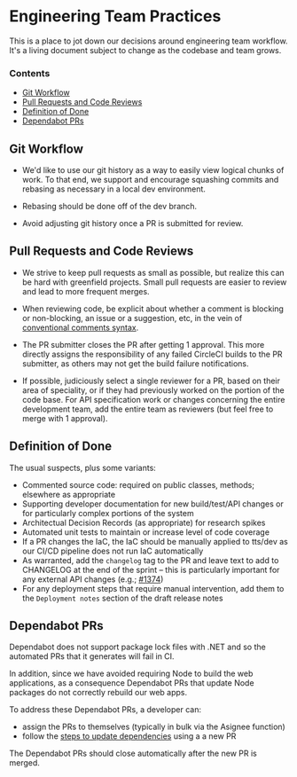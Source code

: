 # Engineering Team Practices

This is a place to jot down our decisions around engineering team workflow. It's a living document subject to change as the codebase and team grows.

### Contents
- [Git Workflow](#git-workflow)
- [Pull Requests and Code Reviews](#pull-requests-and-code-reviews)
- [Definition of Done](#definition-of-done)
- [Dependabot PRs](#dependabot-prs)

## Git Workflow

- We'd like to use our git history as a way to easily view logical chunks of work. To that end, we support and encourage squashing commits and rebasing as necessary in a local dev environment.

- Rebasing should be done off of the dev branch.

- Avoid adjusting git history once a PR is submitted for review.

## Pull Requests and Code Reviews

- We strive to keep pull requests as small as possible, but realize this can be hard with greenfield projects. Small pull requests are easier to review and lead to more frequent merges.

- When reviewing code, be explicit about whether a comment is blocking or non-blocking, an issue or a suggestion, etc, in the vein of [conventional comments syntax](https://conventionalcomments.org/).

- The PR submitter closes the PR after getting 1 approval. This more directly assigns the responsibility of any failed CircleCI builds to the PR submitter, as others may not get the build failure notifications.

- If possible, judiciously select a single reviewer for a PR, based on their area of speciality, or if they had previously worked on the portion of the code base. For API specification work or changes concerning the entire development team, add the entire team as reviewers (but feel free to merge with 1 approval).

## Definition of Done

The usual suspects, plus some variants:
- Commented source code: required on public classes, methods; elsewhere as appropriate
- Supporting developer documentation for new build/test/API changes or for particularly complex portions of the system
- Architectual Decision Records (as appropriate) for research spikes
- Automated unit tests to maintain or increase level of code coverage
- If a PR changes the IaC, the IaC should be manually applied to tts/dev as our CI/CD pipeline does not run IaC automatically
- As warranted, add the `changelog` tag to the PR and leave text to add to CHANGELOG at the end of the sprint – this is particularly important for any external API changes (e.g.; [#1374](https://github.com/18F/piipan/pull/1374))
- For any deployment steps that require manual intervention, add them to the `Deployment notes` section of the draft release notes

## Dependabot PRs

Dependabot does not support package lock files with .NET and so the automated PRs that it generates will fail in CI.

In addition, since we have avoided requiring Node to build the web applications, as a consequence Dependabot PRs that update Node packages do not correctly rebuild our web apps.

To address these Dependabot PRs, a developer can:
- assign the PRs to themselves (typically in bulk via the Asignee function)
- follow the [steps to update dependencies](./update-deps.md) using a a new PR

The Dependabot PRs should close automatically after the new PR is merged.

